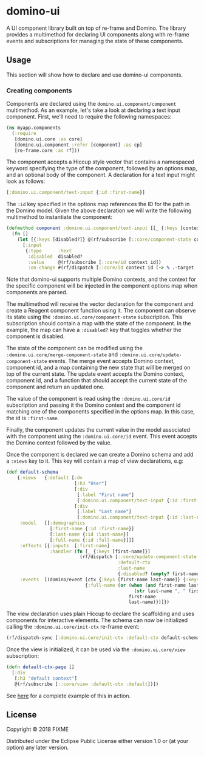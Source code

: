 # domino-ui

A UI component library built on top of re-frame and Domino. The library provides a multimethod for declaring UI components along with re-frame events and subscriptions for managing the state of these components.

## Usage

This section will show how to declare and use domino-ui components.

### Creating components

Components are declared using the `domino.ui.component/component` multimethod. As an example, let's
take a look at declaring a text input component. First, we'll need to require the following namespaces:

```clojure
(ns myapp.components
  (:require
   [domino.ui.core :as core]
   [domino.ui.component :refer [component] :as cp]
   [re-frame.core :as rf]))
```

The component accepts a Hiccup style vector that contains a namespaced keyword specifying the type of the component, followed by
an options map, and an optional body of the component. A declaration for a text input might look as follows:

```clojure
[:domino.ui.component/text-input {:id :first-name}]
```

The `:id` key specified in the options map references the ID for the path in the Domino model. Given the above declaration
we will write the following multimethod to instantiate the component:

```clojure
(defmethod component :domino.ui.component/text-input [[_ {:keys [context id]}]]
  (fn []
    (let [{:keys [disabled?]} @(rf/subscribe [::core/component-state context id])]
      [:input
       {:type      :text
        :disabled  disabled?
        :value     @(rf/subscribe [::core/id context id])
        :on-change #(rf/dispatch [::core/id context id (-> % .-target .-value)])}])))   
```

Note that domino-ui supports multiple Domino contexts, and the context for the specific component will be injected
in the component options map when components are parsed.

The multimethod will receive the vector declaration for the component and create a Reagent component function using it.
The component can observe its state using the `:domino.ui.core/component-state` subscription. This subscription should
contain a map with the state of the component. In the example, the map can have a `:disabled?` key that toggles whether
the component is disabled.

The state of the component can be modified using the `:domino.ui.core/merge-component-state` and `:domino.ui.core/update-component-state`
events. The merge event accepts Domino context, component id, and a map containing the new state that will be merged on top of the current state.
The update event accepts the Domino context, component id, and a function that should accept the current state of the component and return an updated one.

The value of the component is read using the `:domino.ui.core/id` subscription and passing it the Domino context and the component id matching one
of the components specified in the options map. In this case, the id is `:first-name`.

Finally, the component updates the current value in the model associated with the component using the `:domino.ui.core/id` event.
This event accepts the Domino context followed by the value.

Once the component is declared we can create a Domino schema and add a `:views` key to it. This key will contain a map of view
declarations, e.g:

```clojure
(def default-schema
    {:views   {:default [:dv
                         [:h3 "User"]
                         [:div
                          [:label "First name"]
                          [:domino.ui.component/text-input {:id :first-name}]]
                         [:div
                          [:label "Last name"]
                          [:domino.ui.component/text-input {:id :last-name}]]]}
     :model   [[:demographics
                [:first-name {:id :first-name}]
                [:last-name {:id :last-name}]
                [:full-name {:id :full-name}]]]
     :effects [{:inputs  [:first-name]
                :handler (fn [_ {:keys [first-name]}]
                           (rf/dispatch [::core/update-component-state
                                         :default-ctx
                                         :last-name
                                         {:disabled? (empty? first-name)}]))}]
     :events  [(domino/event [ctx {:keys [first-name last-name]} {:keys [full-name]}]
                             {:full-name (or (when (and first-name last-name)
                                               (str last-name ", " first-name))
                                             first-name
                                             last-name)})]})
```

The view declaration uses plain Hiccup to declare the scaffolding and uses components for interactive elements.
The schema can now be initialized calling the `:domino.ui.core/init-ctx` re-frame event:

```clojure
(rf/dispatch-sync [:domino.ui.core/init-ctx :default-ctx default-schema {}])
```

Once the view is initialized, it can be used via the `:domino.ui.core/view` subscription:

```clojure
(defn default-ctx-page []
  [:div
   [:h3 "default context"]
   @(rf/subscribe [::core/view :default-ctx :default])])
```

See [here](https://github.com/domino-clj/domino-ui/blob/master/env/dev/cljs/domino-ui/test_page.cljs)
for a complete example of this in action.


## License

Copyright © 2018 FIXME

Distributed under the Eclipse Public License either version 1.0 or (at
your option) any later version.
